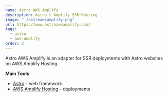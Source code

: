 ```yaml
---
name: Astro AWS Amplify
description: Astro + Amplify SSR Hosting
image: "./astroawsamplify.png"
url: https://www.astroawsamplify.com/
tags:
  - astro
  - aws-amplify
order: 2
---
```


Astro AWS Amplify is an adapter for SSR deployments with Astro websites on AWS Amplify Hosting.

**Main Tools**

- [Astro](https://astro.build) - web framework
- [AWS Amplify Hosting](https://aws.amazon.com/amplify/hosting/) - deployments